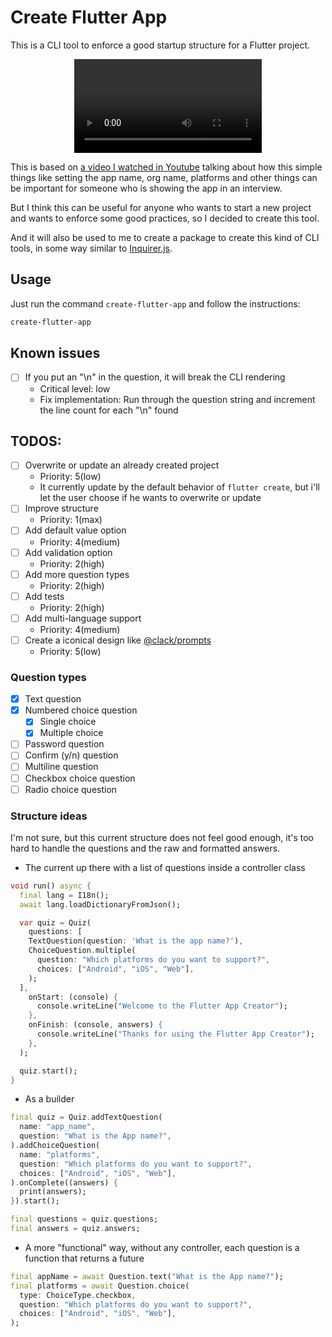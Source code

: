 # Create Flutter App

This is a CLI tool to enforce a good startup structure for a Flutter project.

<center>
  <video autoplay loop width="300" src="https://user-images.githubusercontent.com/5985423/220680524-fea4bfec-d981-43df-aa15-5b39de0ffd14.mp4"></video>
</center>

This is based on [a video I watched in Youtube][youtubevideo] talking about how this simple things like setting the app name, org name, platforms and other things can be important for someone who is showing the app in an interview.

But I think this can be useful for anyone who wants to start a new project and wants to enforce some good practices, so I decided to create this tool.

And it will also be used to me to create a package to create this kind of CLI tools, in some way similar to [Inquirer.js][inquirergithub].

## Usage

Just run the command `create-flutter-app` and follow the instructions:

```bash
create-flutter-app
```

## Known issues

- [ ] If you put an "\n" in the question, it will break the CLI rendering
  - Critical level: low
  - Fix implementation: Run through the question string and increment the line count for each "\n" found

## TODOS:

- [ ] Overwrite or update an already created project
  - Priority: 5(low)
  - It currently update by the default behavior of `flutter create`, but i'll let the user choose if he wants to overwrite or update
- [ ] Improve structure
  - Priority: 1(max)
- [ ] Add default value option
  - Priority: 4(medium)
- [ ] Add validation option
  - Priority: 2(high)
- [ ] Add more question types
  - Priority: 2(high)
- [ ] Add tests
  - Priority: 2(high)
- [ ] Add multi-language support
  - Priority: 4(medium)
- [ ] Create a iconical design like [@clack/prompts][clackgithub]
  - Priority: 5(low)

### Question types

- [x] Text question
- [x] Numbered choice question
  - [x] Single choice
  - [x] Multiple choice
- [ ] Password question
- [ ] Confirm (y/n) question
- [ ] Multiline question
- [ ] Checkbox choice question
- [ ] Radio choice question

### Structure ideas

I'm not sure, but this current structure does not feel good enough, it's too hard to handle the questions and the raw and formatted answers.

- The current up there with a list of questions inside a controller class

```dart
void run() async {
  final lang = I18n();
  await lang.loadDictionaryFromJson();

  var quiz = Quiz(
    questions: [
    TextQuestion(question: 'What is the app name?'),
    ChoiceQuestion.multiple(
      question: "Which platforms do you want to support?",
      choices: ["Android", "iOS", "Web"],
    );
  ],
    onStart: (console) {
      console.writeLine("Welcome to the Flutter App Creator");
    },
    onFinish: (console, answers) {
      console.writeLine("Thanks for using the Flutter App Creator");
    },
  );

  quiz.start();
}
```

- As a builder

```dart
final quiz = Quiz.addTextQuestion(
  name: "app_name",
  question: "What is the App name?",
).addChoiceQuestion(
  name: "platforms",
  question: "Which platforms do you want to support?",
  choices: ["Android", "iOS", "Web"],
).onComplete((answers) {
  print(answers);
}).start();

final questions = quiz.questions;
final answers = quiz.answers;
```

- A more "functional" way, without any controller, each question is a function that returns a future

```dart
final appName = await Question.text("What is the App name?");
final platforms = await Question.choice(
  type: ChoiceType.checkbox,
  question: "Which platforms do you want to support?",
  choices: ["Android", "iOS", "Web"],
);
```

[inquirergithub]: https://github.com/SBoudrias/Inquirer.js
[clackgithub]: https://github.com/natemoo-re/clack/tree/main/packages/prompts
[youtubevideo]: https://www.youtube.com/watch?v=_wGqTXhAgMM
